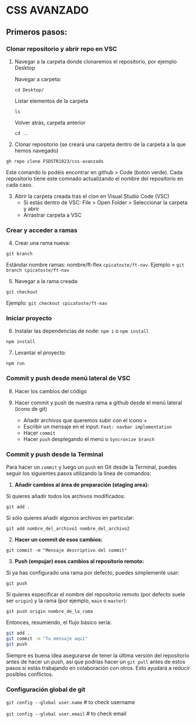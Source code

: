 # CSS AVANZADO

## Primeros pasos:

### Clonar repositorio y abrir repo en VSC
    
1. Navegar a la carpeta donde clonaremos el repositorio, por ejemplo Desktop

    Navegar a carpeta:
    ```
    cd Desktop/
    ```

    Listar elementos de la carpeta
    ```
    ls
    ```
    
    Volver atrás, carpeta anterior
    ```
    cd ..
    ```
      
2. Clonar repositorio (se creará una carpeta dentro de la carpeta a la que hemos navegado)

```
gh repo clone FSDSTR1023/css-avanzado
```

Este comando lo podéis encontrar en github > Code (botón verde). Cada repositorio tiene este comnado actualizando el nombre del repositorio en cada caso.

3. Abrir la carpeta creada tras el clon en Visual Studio Code (VSC)
    - Si estás dentro de VSC: File > Open Folder > Seleccionar la carpeta y abrir
    - Arrastrar carpeta a VSC

### Crear y acceder a ramas

4. Crear una rama nueva: 

```
git branch
```

Estándar nombre ramas: nombre/ft-flex `cpicatoste/ft-nav`. Ejemplo = `git branch cpicatoste/ft-nav`
        
5. Navegar a la rama creada: 

```
git checkout
```

Ejemplo: `git checkout cpicatoste/ft-nav`

### Iniciar proyecto

6. Instalar las dependencias de node: `npm i` o `npm install`

```
npm install
```

7. Levantar el proyecto:

```
npm run
```

### Commit y push desde menú lateral de VSC

8. Hacer los cambios del código

9. Hacer commit y push de nuestra rama a github desde el menú lateral (icono de git)
    - Añadir archivos que queremos subir con el icono +
    - Escribir un mensaje en el input: `Feat: navbar implementation`
    - Hacer `commit`
    - Hacer `push` desplegando el menú o `Syncronize branch`

### Commit y push desde la Terminal

Para hacer un `commit` y luego un `push` en Git desde la Terminal, puedes seguir los siguientes pasos utilizando la línea de comandos:

1. **Añadir cambios al área de preparación (staging area):**

Si quieres añadir todos los archivos modificados:

```
git add .
```

Si sólo quieres añadir algunos archivos en particular:

```.
git add nombre_del_archivo1 nombre_del_archivo2
```

2. **Hacer un commit de esos cambios:**

```
git commit -m "Mensaje descriptivo del commit"
```
        
3. **Push (empujar) esos cambios al repositorio remoto:**

Si ya has configurado una rama por defecto, puedes simplemente usar:

```
git push
```

Si quieres especificar el nombre del repositorio remoto (por defecto suele ser `origin`) y la rama (por ejemplo, `main` o `master`):

```
git push origin nombre_de_la_rama
```

Entonces, resumiendo, el flujo básico sería:

```bash
git add .
git commit -m "Tu mensaje aquí"
git push
```
        
Siempre es buena idea asegurarse de tener la última versión del repositorio antes de hacer un push, así que podrías hacer un `git pull` antes de estos pasos si estás trabajando en colaboración con otros. Esto ayudará a reducir posibles conflictos.

### Configuración global de git

`git config --global user.name` # to check username
 
`git config --global user.email` # to check email
